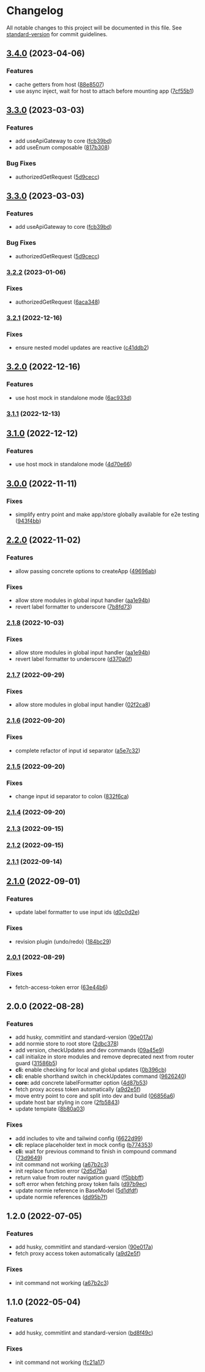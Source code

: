 # Changelog

All notable changes to this project will be documented in this file. See [standard-version](https://github.com/conventional-changelog/standard-version) for commit guidelines.

## [3.4.0](https://github.com/leviat-tech/leviate/compare/v3.3.0...v3.4.0) (2023-04-06)


### Features

* cache getters from host ([88e8507](https://github.com/leviat-tech/leviate/commit/88e8507c5ab60fa8a536fd3b491a74a15ba1ad1a))
* use async inject, wait for host to attach before mounting app ([7cf55b1](https://github.com/leviat-tech/leviate/commit/7cf55b1d3dfef9304df6e43b488cabad047d3ad1))

## [3.3.0](https://github.com/leviat-tech/leviate/compare/v3.2.1...v3.3.0) (2023-03-03)


### Features

* add useApiGateway to core ([fcb39bd](https://github.com/leviat-tech/leviate/commit/fcb39bd0e359d7cd98e60525134fecd9df220208))
* add useEnum composable ([817b308](https://github.com/leviat-tech/leviate/commit/817b3086cf63afb0184d2318eafdd8dfaafaec7d))


### Bug Fixes

* authorizedGetRequest ([5d9cecc](https://github.com/leviat-tech/leviate/commit/5d9cecced0f0813b62a657991a5be68f82deb0ff))

## [3.3.0](https://github.com/leviat-tech/leviate/compare/v3.2.1...v3.3.0) (2023-03-03)


### Features

* add useApiGateway to core ([fcb39bd](https://github.com/leviat-tech/leviate/commit/fcb39bd0e359d7cd98e60525134fecd9df220208))


### Bug Fixes

* authorizedGetRequest ([5d9cecc](https://github.com/leviat-tech/leviate/commit/5d9cecced0f0813b62a657991a5be68f82deb0ff))

### [3.2.2](https://github.com/leviat-tech/leviate/compare/v3.2.1...v3.2.2) (2023-01-06)


### Fixes

* authorizedGetRequest ([6aca348](https://github.com/leviat-tech/leviate/commit/6aca34854952090806c4364dda7b2823d87550d6))

### [3.2.1](https://github.com/leviat-tech/leviate/compare/v3.2.0...v3.2.1) (2022-12-16)


### Fixes

* ensure nested model updates are reactive ([c41ddb2](https://github.com/leviat-tech/leviate/commit/c41ddb23b44176e469f732f4603d2001338657e0))

## [3.2.0](https://github.com/leviat-tech/leviate/compare/v3.0.0...v3.2.0) (2022-12-16)


### Features

* use host mock in standalone mode ([6ac933d](https://github.com/leviat-tech/leviate/commit/6ac933def43eb239dcbe57c54f290aa69a9f3a9e))

### [3.1.1](https://github.com/leviat-tech/leviate/compare/v3.1.0...v3.1.1) (2022-12-13)

## [3.1.0](https://github.com/leviat-tech/leviate/compare/v3.0.0...v3.1.0) (2022-12-12)


### Features

* use host mock in standalone mode ([4d70e66](https://github.com/leviat-tech/leviate/commit/4d70e66e71f14f9c9dce96d184225ea6670d53ad))

## [3.0.0](https://github.com/leviat-tech/leviate/compare/v2.2.0...v3.0.0) (2022-11-11)


### Fixes

* simplify entry point and make app/store globally available for e2e testing ([943f4bb](https://github.com/leviat-tech/leviate/commit/943f4bb9921b40cc004ef3b5e7a81243192cc178))

## [2.2.0](https://github.com/leviat-tech/leviate/compare/v2.1.6...v2.2.0) (2022-11-02)


### Features

* allow passing concrete options to createApp ([49696ab](https://github.com/leviat-tech/leviate/commit/49696ab950d82957481b82b119453f5a4df11246))


### Fixes

* allow store modules in global input handler ([aa1e94b](https://github.com/leviat-tech/leviate/commit/aa1e94bf7dd63dcc87ba20ddf7abe62a128d9109))
* revert label formatter to underscore ([7b8fd73](https://github.com/leviat-tech/leviate/commit/7b8fd73bc8ad3abb50cd7837778546f8294f657d))

### [2.1.8](https://github.com/leviat-tech/leviate/compare/v2.1.6...v2.1.8) (2022-10-03)


### Fixes

* allow store modules in global input handler ([aa1e94b](https://github.com/leviat-tech/leviate/commit/aa1e94bf7dd63dcc87ba20ddf7abe62a128d9109))
* revert label formatter to underscore ([d370a0f](https://github.com/leviat-tech/leviate/commit/d370a0fe8c7ab84dfa09abf7ce9720bff48255c9))

### [2.1.7](https://github.com/leviat-tech/leviate/compare/v2.1.6...v2.1.7) (2022-09-29)


### Fixes

* allow store modules in global input handler ([02f2ca8](https://github.com/leviat-tech/leviate/commit/02f2ca83f75babe030d90162f4517b53a4a19447))

### [2.1.6](https://github.com/leviat-tech/leviate/compare/v2.1.5...v2.1.6) (2022-09-20)


### Fixes

* complete refactor of input id separator ([a5e7c32](https://github.com/leviat-tech/leviate/commit/a5e7c3296be5c5c52c524fcb0cfd385cc31cf195))

### [2.1.5](https://github.com/leviat-tech/leviate/compare/v2.1.4...v2.1.5) (2022-09-20)


### Fixes

* change input id separator to colon ([832f6ca](https://github.com/leviat-tech/leviate/commit/832f6caee0959ea95af58e3ae66112be11d24dc4))

### [2.1.4](https://github.com/leviat-tech/leviate/compare/v2.1.3...v2.1.4) (2022-09-20)

### [2.1.3](https://github.com/leviat-tech/leviate/compare/v2.1.2...v2.1.3) (2022-09-15)

### [2.1.2](https://github.com/leviat-tech/leviate/compare/v2.1.0...v2.1.2) (2022-09-15)

### [2.1.1](https://github.com/leviat-tech/leviate/compare/v2.1.0...v2.1.1) (2022-09-14)

## [2.1.0](https://github.com/leviat-tech/leviate/compare/v2.0.1...v2.1.0) (2022-09-01)


### Features

* update label formatter to use input ids ([d0c0d2e](https://github.com/leviat-tech/leviate/commit/d0c0d2e6613b9b205cfbb0c573e065bca274efaf))


### Fixes

* revision plugin (undo/redo) ([184bc29](https://github.com/leviat-tech/leviate/commit/184bc29da59b306338ec01cfd23d80afedd4f8c2))

### [2.0.1](https://github.com/leviat-tech/leviate/compare/v2.0.0...v2.0.1) (2022-08-29)


### Fixes

* fetch-access-token error ([63e44b6](https://github.com/leviat-tech/leviate/commit/63e44b66c32b79afb3b8cf4f0bbe6b8e2e1f6d83))

## 2.0.0 (2022-08-28)


### Features

* add husky, commitlint and standard-version ([90e017a](https://github.com/leviat-tech/leviate/commit/90e017a2a9d28f9b3b5e36283f7b62924167a050))
* add normie store to root store ([2dbc378](https://github.com/leviat-tech/leviate/commit/2dbc37837a38102ce56d59cb1bdfa271f7719209))
* add version, checkUpdates and dev commands ([09a45e9](https://github.com/leviat-tech/leviate/commit/09a45e9971a66e7de5fe403965c3bc1505258e55))
* call initialize in store modules and remove deprecated next from router guard ([31586b5](https://github.com/leviat-tech/leviate/commit/31586b58536470dd660a374de876dad82e3d1f8a))
* **cli:** enable checking for local and global updates ([0b396cb](https://github.com/leviat-tech/leviate/commit/0b396cb9dd67d3968613ca0fbcb06e213e4825f2))
* **cli:** enable shorthand switch in checkUpdates command ([9626240](https://github.com/leviat-tech/leviate/commit/96262402839fc36d533a0206a8fd8413d2c8781d))
* **core:** add concrete labelFormatter option ([4d87b53](https://github.com/leviat-tech/leviate/commit/4d87b53ee37358394e9e295a90e387f288dcb3d3))
* fetch proxy access token automatically ([a9d2e5f](https://github.com/leviat-tech/leviate/commit/a9d2e5f2c2d2cec45ff205381bf1eb5fde0f3590))
* move entry point to core and split into dev and build ([06856a6](https://github.com/leviat-tech/leviate/commit/06856a6b35e4008fda0dbe292809b71c61758f6a))
* update host bar styling in core ([2fb5843](https://github.com/leviat-tech/leviate/commit/2fb58435f3560c1f326d57f992086a889861b553))
* update template ([8b80a03](https://github.com/leviat-tech/leviate/commit/8b80a03fdd79cdcf83e7674700c2f48b4e0e4374))


### Fixes

* add includes to vite and tailwind config ([6622d99](https://github.com/leviat-tech/leviate/commit/6622d99e9e625e864f089b70eb8a6f423b90db65))
* **cli:** replace placeholder text in mock config ([b774353](https://github.com/leviat-tech/leviate/commit/b77435320c8e59d7aafd15367cca1005ca30ae38))
* **cli:** wait for previous command to finish in compound command ([73d9649](https://github.com/leviat-tech/leviate/commit/73d9649873697ab3ecb2dc523226ee1fcfa843db))
* init command not working ([a67b2c3](https://github.com/leviat-tech/leviate/commit/a67b2c3ef56769dc2384e99e87257acefa01139f))
* init replace function error ([2d5d75a](https://github.com/leviat-tech/leviate/commit/2d5d75a9ad2763a32e8252df5180579b7aecfa85))
* return value from router navigation guard ([f5bbbff](https://github.com/leviat-tech/leviate/commit/f5bbbff3d922ca9b65ab93bf54e224e39f2bd898))
* soft error when fetching proxy token fails ([d97b9ec](https://github.com/leviat-tech/leviate/commit/d97b9ec692695d17419f447323a86121079a377f))
* update normie reference in BaseModel ([5d1dfdf](https://github.com/leviat-tech/leviate/commit/5d1dfdf7c5e0715dfc9e692184ee0ae2844893ac))
* update normie references ([dd95b7f](https://github.com/leviat-tech/leviate/commit/dd95b7f633a0674d0078e6c00adf044e5781646c))

## 1.2.0 (2022-07-05)


### Features

* add husky, commitlint and standard-version ([90e017a](https://github.com/leviat-tech/leviate/commit/90e017a2a9d28f9b3b5e36283f7b62924167a050))
* fetch proxy access token automatically ([a9d2e5f](https://github.com/leviat-tech/leviate/commit/a9d2e5f2c2d2cec45ff205381bf1eb5fde0f3590))


### Fixes

* init command not working ([a67b2c3](https://github.com/leviat-tech/leviate/commit/a67b2c3ef56769dc2384e99e87257acefa01139f))

## 1.1.0 (2022-05-04)


### Features

* add husky, commitlint and standard-version ([bd8f49c](https://github.com/leviat-tech/leviate/commit/bd8f49c451db003ba1dc31f9d3e7d3c94e350a6d))


### Fixes

* init command not working ([fc21a17](https://github.com/leviat-tech/leviate/commit/fc21a1727b963bc0eadc447f55f138ead6613fb9))
